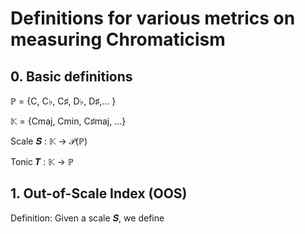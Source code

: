 # Definitions for various metrics on measuring Chromaticism


## 0. Basic definitions


ℙ = {C, C♭, C♯, D♭, D♯,... }

𝕂 = {Cmaj, Cmin, C♯maj, ...}

Scale 𝑺 : 𝕂 → 𝒫(ℙ)

Tonic 𝑻 : 𝕂 → ℙ

## 1.  Out-of-Scale Index (OOS)

Definition: Given a scale 𝑺, we define 